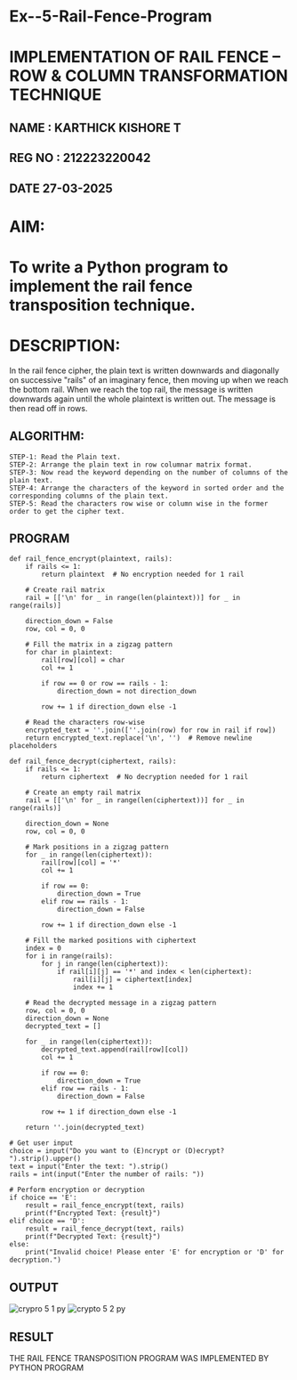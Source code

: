 # Ex--5-Rail-Fence-Program

# IMPLEMENTATION OF RAIL FENCE – ROW & COLUMN TRANSFORMATION TECHNIQUE

## NAME : KARTHICK KISHORE T
## REG NO : 212223220042
## DATE 27-03-2025

# AIM:

# To write a Python program to implement the rail fence transposition technique.

# DESCRIPTION:

In the rail fence cipher, the plain text is written downwards and diagonally on successive "rails" of an imaginary fence, then moving up when we reach the bottom rail. When we reach the top rail, the message is written downwards again until the whole plaintext is written out. The message is then read off in rows.

## ALGORITHM:
```
STEP-1: Read the Plain text.
STEP-2: Arrange the plain text in row columnar matrix format.
STEP-3: Now read the keyword depending on the number of columns of the plain text.
STEP-4: Arrange the characters of the keyword in sorted order and the corresponding columns of the plain text.
STEP-5: Read the characters row wise or column wise in the former order to get the cipher text.
```

## PROGRAM

```
def rail_fence_encrypt(plaintext, rails):
    if rails <= 1:
        return plaintext  # No encryption needed for 1 rail

    # Create rail matrix
    rail = [['\n' for _ in range(len(plaintext))] for _ in range(rails)]
    
    direction_down = False
    row, col = 0, 0
    
    # Fill the matrix in a zigzag pattern
    for char in plaintext:
        rail[row][col] = char
        col += 1
        
        if row == 0 or row == rails - 1:
            direction_down = not direction_down
            
        row += 1 if direction_down else -1

    # Read the characters row-wise
    encrypted_text = ''.join([''.join(row) for row in rail if row])
    return encrypted_text.replace('\n', '')  # Remove newline placeholders

def rail_fence_decrypt(ciphertext, rails):
    if rails <= 1:
        return ciphertext  # No decryption needed for 1 rail

    # Create an empty rail matrix
    rail = [['\n' for _ in range(len(ciphertext))] for _ in range(rails)]
    
    direction_down = None
    row, col = 0, 0

    # Mark positions in a zigzag pattern
    for _ in range(len(ciphertext)):
        rail[row][col] = '*'
        col += 1
        
        if row == 0:
            direction_down = True
        elif row == rails - 1:
            direction_down = False

        row += 1 if direction_down else -1

    # Fill the marked positions with ciphertext
    index = 0
    for i in range(rails):
        for j in range(len(ciphertext)):
            if rail[i][j] == '*' and index < len(ciphertext):
                rail[i][j] = ciphertext[index]
                index += 1

    # Read the decrypted message in a zigzag pattern
    row, col = 0, 0
    direction_down = None
    decrypted_text = []

    for _ in range(len(ciphertext)):
        decrypted_text.append(rail[row][col])
        col += 1

        if row == 0:
            direction_down = True
        elif row == rails - 1:
            direction_down = False

        row += 1 if direction_down else -1

    return ''.join(decrypted_text)

# Get user input
choice = input("Do you want to (E)ncrypt or (D)ecrypt? ").strip().upper()
text = input("Enter the text: ").strip()
rails = int(input("Enter the number of rails: "))

# Perform encryption or decryption
if choice == 'E':
    result = rail_fence_encrypt(text, rails)
    print(f"Encrypted Text: {result}")
elif choice == 'D':
    result = rail_fence_decrypt(text, rails)
    print(f"Decrypted Text: {result}")
else:
    print("Invalid choice! Please enter 'E' for encryption or 'D' for decryption.")

```

## OUTPUT

![crypro 5 1 py](https://github.com/user-attachments/assets/98d1df43-fba4-44b1-900f-20da2b51f512)
![crypto 5 2 py](https://github.com/user-attachments/assets/e37ed8fe-f01d-45fd-86cf-01a025e80ee2)


## RESULT

THE RAIL FENCE TRANSPOSITION PROGRAM WAS IMPLEMENTED BY PYTHON PROGRAM
